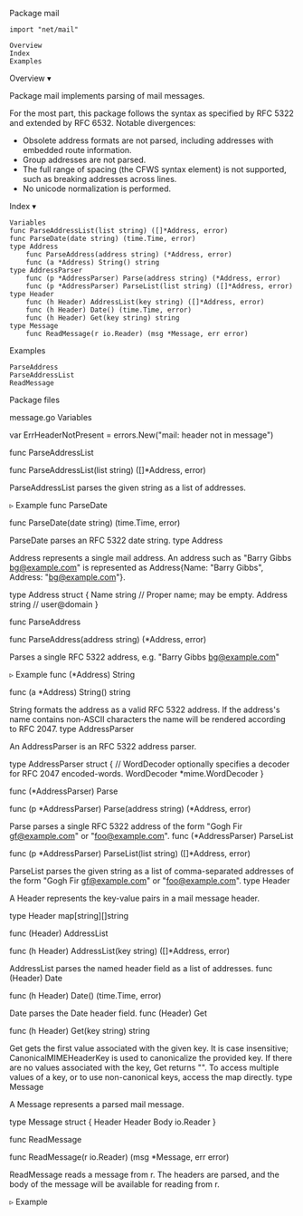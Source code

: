 
 Package mail

    import "net/mail"

    Overview
    Index
    Examples

Overview ▾

Package mail implements parsing of mail messages.

For the most part, this package follows the syntax as specified by RFC 5322 and extended by RFC 6532. Notable divergences:

* Obsolete address formats are not parsed, including addresses with
  embedded route information.
* Group addresses are not parsed.
* The full range of spacing (the CFWS syntax element) is not supported,
  such as breaking addresses across lines.
* No unicode normalization is performed.

Index ▾

    Variables
    func ParseAddressList(list string) ([]*Address, error)
    func ParseDate(date string) (time.Time, error)
    type Address
        func ParseAddress(address string) (*Address, error)
        func (a *Address) String() string
    type AddressParser
        func (p *AddressParser) Parse(address string) (*Address, error)
        func (p *AddressParser) ParseList(list string) ([]*Address, error)
    type Header
        func (h Header) AddressList(key string) ([]*Address, error)
        func (h Header) Date() (time.Time, error)
        func (h Header) Get(key string) string
    type Message
        func ReadMessage(r io.Reader) (msg *Message, err error)

Examples

    ParseAddress
    ParseAddressList
    ReadMessage

Package files

message.go
Variables

var ErrHeaderNotPresent = errors.New("mail: header not in message")

func ParseAddressList

func ParseAddressList(list string) ([]*Address, error)

ParseAddressList parses the given string as a list of addresses.

▹ Example
func ParseDate

func ParseDate(date string) (time.Time, error)

ParseDate parses an RFC 5322 date string.
type Address

Address represents a single mail address. An address such as "Barry Gibbs <bg@example.com>" is represented as Address{Name: "Barry Gibbs", Address: "bg@example.com"}.

type Address struct {
        Name    string // Proper name; may be empty.
        Address string // user@domain
}

func ParseAddress

func ParseAddress(address string) (*Address, error)

Parses a single RFC 5322 address, e.g. "Barry Gibbs <bg@example.com>"

▹ Example
func (*Address) String

func (a *Address) String() string

String formats the address as a valid RFC 5322 address. If the address's name contains non-ASCII characters the name will be rendered according to RFC 2047.
type AddressParser

An AddressParser is an RFC 5322 address parser.

type AddressParser struct {
        // WordDecoder optionally specifies a decoder for RFC 2047 encoded-words.
        WordDecoder *mime.WordDecoder
}

func (*AddressParser) Parse

func (p *AddressParser) Parse(address string) (*Address, error)

Parse parses a single RFC 5322 address of the form "Gogh Fir <gf@example.com>" or "foo@example.com".
func (*AddressParser) ParseList

func (p *AddressParser) ParseList(list string) ([]*Address, error)

ParseList parses the given string as a list of comma-separated addresses of the form "Gogh Fir <gf@example.com>" or "foo@example.com".
type Header

A Header represents the key-value pairs in a mail message header.

type Header map[string][]string

func (Header) AddressList

func (h Header) AddressList(key string) ([]*Address, error)

AddressList parses the named header field as a list of addresses.
func (Header) Date

func (h Header) Date() (time.Time, error)

Date parses the Date header field.
func (Header) Get

func (h Header) Get(key string) string

Get gets the first value associated with the given key. It is case insensitive; CanonicalMIMEHeaderKey is used to canonicalize the provided key. If there are no values associated with the key, Get returns "". To access multiple values of a key, or to use non-canonical keys, access the map directly.
type Message

A Message represents a parsed mail message.

type Message struct {
        Header Header
        Body   io.Reader
}

func ReadMessage

func ReadMessage(r io.Reader) (msg *Message, err error)

ReadMessage reads a message from r. The headers are parsed, and the body of the message will be available for reading from r.

▹ Example
